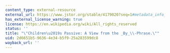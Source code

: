 ```yaml
---
content_type: external-resource
external_url: https://www.jstor.org/stable/4179020?seq=1#metadata_info_tab_contents
has_external_license_warning: true
license: https://en.wikipedia.org/wiki/All_rights_reserved
status: ''
title: "\"Children\u2019s Passive: A View from the _By_\\-Phrase.\""
uid: 2d6651b5-9636-4e34-b5f9-25a283599dc8
wayback_url: ''
---
```

